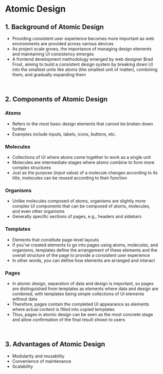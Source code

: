 # Atomic Design

## 1. Background of Atomic Design

- Providing consistent user experience becomes more important as web environments are provided across various devices
- As project scale grows, the importance of managing design elements and maintaining UI consistency emerges
- A frontend development methodology emerged by web designer Brad Frost, aiming to build a consistent design system by breaking down UI into the smallest units like atoms (the smallest unit of matter), combining them, and gradually expanding them

<br/>

## 2. Components of Atomic Design

### Atoms

- Refers to the most basic design elements that cannot be broken down further
- Examples include inputs, labels, icons, buttons, etc.

### Molecules

- Collections of UI where atoms come together to work as a single unit
- Molecules are intermediate stages where atoms combine to form more complex structures
- Just as the purpose (input value) of a molecule changes according to its title, molecules can be reused according to their function

### Organisms

- Unlike molecules composed of atoms, organisms are slightly more complex UI components that can be composed of atoms, molecules, and even other organisms
- Generally specific sections of pages, e.g., headers and sidebars

### Templates

- Elements that constitute page-level layouts
- If you've created elements to go into pages using atoms, molecules, and organisms, templates define the arrangement of these elements and the overall structure of the page to provide a consistent user experience
- In other words, you can define how elements are arranged and interact

### Pages

- In atomic design, separation of data and design is important, so pages are distinguished from templates as elements where data and design are combined, with templates being simple collections of UI elements without data
- Therefore, pages contain the completed UI appearance as elements where actual content is filled into copied templates
- Thus, pages in atomic design can be seen as the most concrete stage and allow confirmation of the final result shown to users

<br/>

## 3. Advantages of Atomic Design

- Modularity and reusability
- Convenience of maintenance
- Scalability
